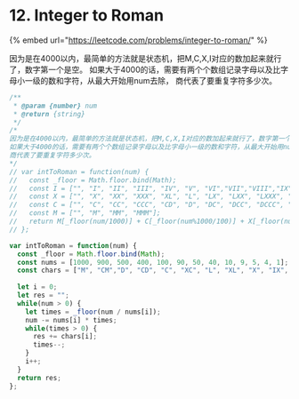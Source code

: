 # 12. Integer to Roman

{% embed url="https://leetcode.com/problems/integer-to-roman/" %}

因为是在4000以内，最简单的方法就是状态机，把M,C,X,I对应的数加起来就行了，数字第一个是空。 如果大于4000的话，需要有两个个数组记录字母以及比字母小一级的数和字符，从最大开始用num去除， 商代表了要重复字符多少次。

```javascript
/**
 * @param {number} num
 * @return {string}
 */
/*
因为是在4000以内，最简单的方法就是状态机，把M,C,X,I对应的数加起来就行了，数字第一个是空。
如果大于4000的话，需要有两个个数组记录字母以及比字母小一级的数和字符，从最大开始用num去除，
商代表了要重复字符多少次。
*/
// var intToRoman = function(num) {
//   const _floor = Math.floor.bind(Math);
//   const I = ["", "I", "II", "III", "IV", "V", "VI","VII","VIII","IX"];
//   const X = ["", "X", "XX", "XXX", "XL", "L", "LX", "LXX", "LXXX", "XC"];
//   const C = ["", "C", "CC", "CCC", "CD", "D", "DC", "DCC", "DCCC", "CM"];
//   const M = ["", "M", "MM", "MMM"];
//   return M[_floor(num/1000)] + C[_floor(num%1000/100)] + X[_floor(num%100/10)] + I[num%10];
// };

var intToRoman = function(num) {
  const _floor = Math.floor.bind(Math);
  const nums = [1000, 900, 500, 400, 100, 90, 50, 40, 10, 9, 5, 4, 1];
  const chars = ["M", "CM","D", "CD", "C", "XC", "L", "XL", "X", "IX", "V", "IV", "I"];
  
  let i = 0;
  let res = "";
  while(num > 0) {
    let times = _floor(num / nums[i]);
    num -= nums[i] * times;
    while(times > 0) {
      res += chars[i];
      times--;
    }
    i++;
  }
  return res;
};
```

